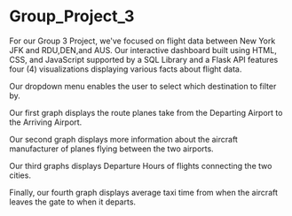 # Group_Project_3

For our Group 3 Project, we've focused on flight data between New York JFK and RDU,DEN,and AUS. Our interactive dashboard built using HTML, CSS, and JavaScript supported by a SQL Library and a Flask API features four (4) visualizations displaying various facts about flight data. 


Our dropdown menu enables the user to select which destination to filter by. 

Our first graph displays the route planes take from the Departing Airport to the Arriving Airport. 

Our second graph displays more information about the aircraft manufacturer of planes flying between the two airports.

Our third graphs displays Departure Hours of flights connecting the two cities.

Finally, our fourth graph displays average taxi time from when the aircraft leaves the gate to when it departs. 